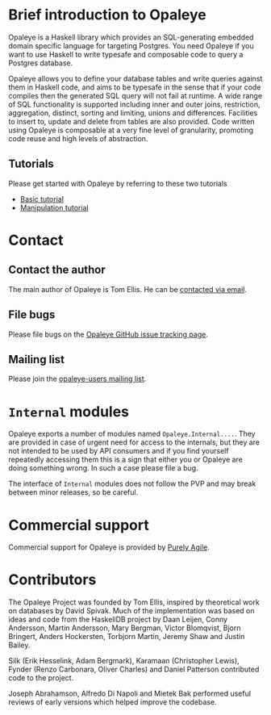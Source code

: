 # Brief introduction to Opaleye

Opaleye is a Haskell library which provides an SQL-generating embedded
domain specific language for targeting Postgres.  You need Opaleye if
you want to use Haskell to write typesafe and composable code to query
a Postgres database.

Opaleye allows you to define your database tables and write queries
against them in Haskell code, and aims to be typesafe in the sense
that if your code compiles then the generated SQL query will not fail
at runtime.  A wide range of SQL functionality is supported including
inner and outer joins, restriction, aggregation, distinct, sorting and
limiting, unions and differences.  Facilities to insert to, update and
delete from tables are also provided.  Code written using Opaleye is
composable at a very fine level of granularity, promoting code reuse
and high levels of abstraction.

## Tutorials

Please get started with Opaleye by referring to these two tutorials

* [Basic tutorial](Doc/Tutorial/TutorialBasic.lhs)
* [Manipulation tutorial](Doc/Tutorial/TutorialManipulation.lhs)

# Contact

## Contact the author

The main author of Opaleye is Tom Ellis.  He can be [contacted via
email](http://web.jaguarpaw.co.uk/~tom/contact/).

## File bugs

Please file bugs on the [Opaleye GitHub issue tracking
page](https://github.com/tomjaguarpaw/haskell-opaleye/issues/).

## Mailing list

Please join the [opaleye-users mailing
list](https://lists.sourceforge.net/lists/listinfo/opaleye-users).

# `Internal` modules

Opaleye exports a number of modules named `Opaleye.Internal....`.
They are provided in case of urgent need for access to the internals,
but they are not intended to be used by API consumers and if you find
yourself repeatedly accessing them this is a sign that either you or
Opaleye are doing something wrong.  In such a case please file a bug.

The interface of `Internal` modules does not follow the PVP and may
break between minor releases, so be careful.

# Commercial support

Commercial support for Opaleye is provided by [Purely
Agile](http://www.purelyagile.com/).

# Contributors

The Opaleye Project was founded by Tom Ellis, inspired by theoretical
work on databases by David Spivak.  Much of the implementation was
based on ideas and code from the HaskellDB project by Daan Leijen,
Conny Andersson, Martin Andersson, Mary Bergman, Victor Blomqvist,
Bjorn Bringert, Anders Hockersten, Torbjorn Martin, Jeremy Shaw and
Justin Bailey.

Silk (Erik Hesselink, Adam Bergmark), Karamaan (Christopher Lewis),
Fynder (Renzo Carbonara, Oliver Charles) and Daniel Patterson
contributed code to the project.

Joseph Abrahamson, Alfredo Di Napoli and Mietek Bak performed useful
reviews of early versions which helped improve the codebase.
